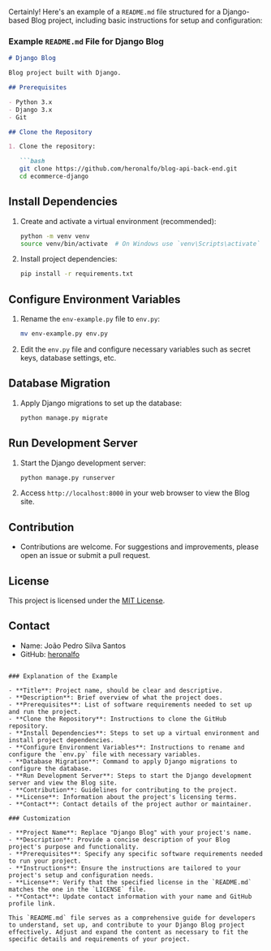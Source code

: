 Certainly! Here's an example of a `README.md` file structured for a Django-based Blog project, including basic instructions for setup and configuration:

### Example `README.md` File for Django Blog

```markdown
# Django Blog

Blog project built with Django.

## Prerequisites

- Python 3.x
- Django 3.x
- Git

## Clone the Repository

1. Clone the repository:

   ```bash
   git clone https://github.com/heronalfo/blog-api-back-end.git
   cd ecommerce-django
   ```

## Install Dependencies

1. Create and activate a virtual environment (recommended):

   ```bash
   python -m venv venv
   source venv/bin/activate  # On Windows use `venv\Scripts\activate`
   ```

2. Install project dependencies:

   ```bash
   pip install -r requirements.txt
   ```

## Configure Environment Variables

1. Rename the `env-example.py` file to `env.py`:

   ```bash
   mv env-example.py env.py
   ```

2. Edit the `env.py` file and configure necessary variables such as secret keys, database settings, etc.

## Database Migration

1. Apply Django migrations to set up the database:

   ```bash
   python manage.py migrate
   ```

## Run Development Server

1. Start the Django development server:

   ```bash
   python manage.py runserver
   ```

2. Access `http://localhost:8000` in your web browser to view the Blog site.

## Contribution

- Contributions are welcome. For suggestions and improvements, please open an issue or submit a pull request.

## License

This project is licensed under the [MIT License](./LICENSE).

## Contact

- Name: João Pedro Silva Santos
- GitHub: [heronalfo](https://github.com/heronalfo)
```

### Explanation of the Example

- **Title**: Project name, should be clear and descriptive.
- **Description**: Brief overview of what the project does.
- **Prerequisites**: List of software requirements needed to set up and run the project.
- **Clone the Repository**: Instructions to clone the GitHub repository.
- **Install Dependencies**: Steps to set up a virtual environment and install project dependencies.
- **Configure Environment Variables**: Instructions to rename and configure the `env.py` file with necessary variables.
- **Database Migration**: Command to apply Django migrations to configure the database.
- **Run Development Server**: Steps to start the Django development server and view the Blog site.
- **Contribution**: Guidelines for contributing to the project.
- **License**: Information about the project's licensing terms.
- **Contact**: Contact details of the project author or maintainer.

### Customization

- **Project Name**: Replace "Django Blog" with your project's name.
- **Description**: Provide a concise description of your Blog project's purpose and functionality.
- **Prerequisites**: Specify any specific software requirements needed to run your project.
- **Instructions**: Ensure the instructions are tailored to your project's setup and configuration needs.
- **License**: Verify that the specified license in the `README.md` matches the one in the `LICENSE` file.
- **Contact**: Update contact information with your name and GitHub profile link.

This `README.md` file serves as a comprehensive guide for developers to understand, set up, and contribute to your Django Blog project effectively. Adjust and expand the content as necessary to fit the specific details and requirements of your project.